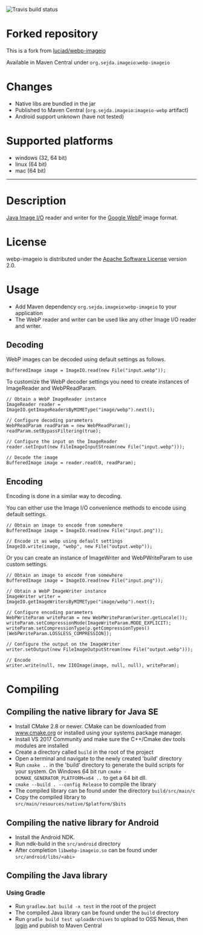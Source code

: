 ![Travis build status](https://api.travis-ci.org/sejda-pdf/webp-imageio.svg?branch=master)

# Forked repository
This is a fork from [luciad/webp-imageio](https://bitbucket.org/luciad/webp-imageio/)

Available in Maven Central under `org.sejda.imageio`:`webp-imageio`

# Changes
- Native libs are bundled in the jar
- Published to Maven Central (`org.sejda.imageio`:`imageio-webp` artifact)
- Android support unknown (have not tested)

# Supported platforms
- windows (32, 64 bit)
- linux (64 bit)
- mac (64 bit)

--------------

# Description
[Java Image I/O](http://docs.oracle.com/javase/7/docs/api/javax/imageio/package-summary.html) reader and writer for the
[Google WebP](https://developers.google.com/speed/webp/) image format.

# License
webp-imageio is distributed under the [Apache Software License](https://www.apache.org/licenses/LICENSE-2.0) version 2.0.

# Usage
- Add Maven dependency `org.sejda.imageio`:`webp-imageio` to your application
- The WebP reader and writer can be used like any other Image I/O reader and writer.

## Decoding

WebP images can be decoded using default settings as follows.

```
BufferedImage image = ImageIO.read(new File("input.webp"));
```

To customize the WebP decoder settings you need to create instances of ImageReader and WebPReadParam.

```
// Obtain a WebP ImageReader instance
ImageReader reader = ImageIO.getImageReadersByMIMEType("image/webp").next();

// Configure decoding parameters
WebPReadParam readParam = new WebPReadParam();
readParam.setBypassFiltering(true);

// Configure the input on the ImageReader
reader.setInput(new FileImageInputStream(new File("input.webp")));

// Decode the image
BufferedImage image = reader.read(0, readParam);
```

## Encoding

Encoding is done in a similar way to decoding.

You can either use the Image I/O convenience methods to encode using default settings.

```
// Obtain an image to encode from somewhere
BufferedImage image = ImageIO.read(new File("input.png"));

// Encode it as webp using default settings
ImageIO.write(image, "webp", new File("output.webp"));
```

Or you can create an instance of ImageWriter and WebPWriteParam to use custom settings.

```
// Obtain an image to encode from somewhere
BufferedImage image = ImageIO.read(new File("input.png"));

// Obtain a WebP ImageWriter instance
ImageWriter writer = ImageIO.getImageWritersByMIMEType("image/webp").next();

// Configure encoding parameters
WebPWriteParam writeParam = new WebPWriteParam(writer.getLocale());
writeParam.setCompressionMode(ImageWriteParam.MODE_EXPLICIT);
writeParam.setCompressionType(p.getCompressionTypes()[WebPWriteParam.LOSSLESS_COMPRESSION]);

// Configure the output on the ImageWriter
writer.setOutput(new FileImageOutputStream(new File("output.webp")));

// Encode
writer.write(null, new IIOImage(image, null, null), writeParam);
```

# Compiling

## Compiling the native library for Java SE
- Install CMake 2.8 or newer. CMake can be downloaded from www.cmake.org or installed using
  your systems package manager.
- Install VS 2017 Community and make sure the C++/Cmake dev tools modules are installed
- Create a directory called `build` in the root of the project
- Open a terminal and navigate to the newly created 'build' directory
- Run `cmake ..` in the 'build' directory to generate the build scripts for your system.
On Windows 64 bit run `cmake -DCMAKE_GENERATOR_PLATFORM=x64 ..` to get a 64 bit dll.
- `cmake --build . --config Release` to compile the library
- The compiled library can be found under the directory `build/src/main/c`
- Copy the compiled library to `src/main/resources/native/$platform/$bits`

## Compiling the native library for Android
- Install the Android NDK.
- Run ndk-build in the `src/android` directory
- After completion `libwebp-imageio.so` can be found under `src/android/libs/<abi>`

## Compiling the Java library

### Using Gradle
- Run `gradlew.bat build -x test` in the root of the project
- The compiled Java library can be found under the `build` directory
- Run `gradle build test uploadArchives` to upload to OSS Nexus, then [login](https://oss.sonatype.org/#stagingRepositories) and publish to Maven Central
